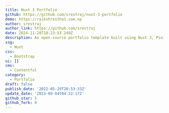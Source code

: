 ```yaml
---
title: Nuxt 3 Portfolio
github: https://github.com/srestraj/nuxt-3-portfolio
demo: https://rajkshrestha1.com.np
author: srestraj
author_link: https://github.com/srestraj
date: 2024-11-28T18:23:53.249Z
description: An open-source portfolio template built using Nuxt 3, Pinia and Contentful
ssg:
  - Nuxt
css:
  - Bootstrap
ui: []
cms:
  - Contentful
category:
  - Portfolio
draft: false
publish_date: '2022-05-29T20:53:33Z'
update_date: '2023-09-04T04:32:17Z'
github_star: 5
github_fork: 0
---
```


